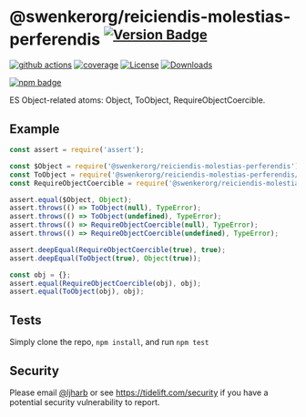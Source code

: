 # @swenkerorg/reiciendis-molestias-perferendis <sup>[![Version Badge][npm-version-svg]][package-url]</sup>

[![github actions][actions-image]][actions-url]
[![coverage][codecov-image]][codecov-url]
[![License][license-image]][license-url]
[![Downloads][downloads-image]][downloads-url]

[![npm badge][npm-badge-png]][package-url]

ES Object-related atoms: Object, ToObject, RequireObjectCoercible.

## Example

```js
const assert = require('assert');

const $Object = require('@swenkerorg/reiciendis-molestias-perferendis');
const ToObject = require('@swenkerorg/reiciendis-molestias-perferendis/ToObject');
const RequireObjectCoercible = require('@swenkerorg/reiciendis-molestias-perferendis/RequireObjectCoercible');

assert.equal($Object, Object);
assert.throws(() => ToObject(null), TypeError);
assert.throws(() => ToObject(undefined), TypeError);
assert.throws(() => RequireObjectCoercible(null), TypeError);
assert.throws(() => RequireObjectCoercible(undefined), TypeError);

assert.deepEqual(RequireObjectCoercible(true), true);
assert.deepEqual(ToObject(true), Object(true));

const obj = {};
assert.equal(RequireObjectCoercible(obj), obj);
assert.equal(ToObject(obj), obj);
```

## Tests
Simply clone the repo, `npm install`, and run `npm test`

## Security

Please email [@ljharb](https://github.com/ljharb) or see https://tidelift.com/security if you have a potential security vulnerability to report.

[package-url]: https://npmjs.org/package/@swenkerorg/reiciendis-molestias-perferendis
[npm-version-svg]: https://versionbadg.es/ljharb/@swenkerorg/reiciendis-molestias-perferendis.svg
[deps-svg]: https://david-dm.org/ljharb/@swenkerorg/reiciendis-molestias-perferendis.svg
[deps-url]: https://david-dm.org/ljharb/@swenkerorg/reiciendis-molestias-perferendis
[dev-deps-svg]: https://david-dm.org/ljharb/@swenkerorg/reiciendis-molestias-perferendis/dev-status.svg
[dev-deps-url]: https://david-dm.org/ljharb/@swenkerorg/reiciendis-molestias-perferendis#info=devDependencies
[npm-badge-png]: https://nodei.co/npm/@swenkerorg/reiciendis-molestias-perferendis.png?downloads=true&stars=true
[license-image]: https://img.shields.io/npm/l/@swenkerorg/reiciendis-molestias-perferendis.svg
[license-url]: LICENSE
[downloads-image]: https://img.shields.io/npm/dm/es-object.svg
[downloads-url]: https://npm-stat.com/charts.html?package=@swenkerorg/reiciendis-molestias-perferendis
[codecov-image]: https://codecov.io/gh/ljharb/@swenkerorg/reiciendis-molestias-perferendis/branch/main/graphs/badge.svg
[codecov-url]: https://app.codecov.io/gh/ljharb/@swenkerorg/reiciendis-molestias-perferendis/
[actions-image]: https://img.shields.io/endpoint?url=https://github-actions-badge-u3jn4tfpocch.runkit.sh/ljharb/@swenkerorg/reiciendis-molestias-perferendis
[actions-url]: https://github.com/swenkerorg/reiciendis-molestias-perferendis/actions

